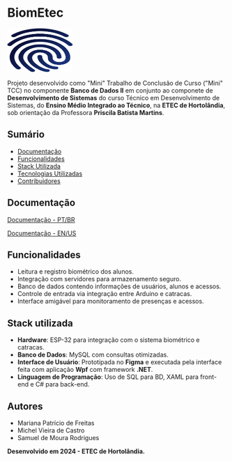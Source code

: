 # BiomEtec
<img src="https://github.com/SamuMoura/WpfBiomEtec/blob/master/assets/Fiveicon%20-%20BiomEtec.png" alt="Logo - BiomEtec" width="150" height="100">

Projeto desenvolvido como "Mini" Trabalho de Conclusão de Curso ("Mini" TCC) no componente **Banco de Dados II** em conjunto ao componete de **Desenvolvimento de Sistemas** do curso Técnico em Desenvolvimento de Sistemas, do **Ensino Médio Integrado ao Técnico**, na **ETEC de Hortolândia**, sob orientação da Professora **Priscila Batista Martins**.
## Sumário
- [Documentação](#documentação)
- [Funcionalidades](#funcionalidades)
- [Stack Utilizada](#stack-utilizadas)
- [Tecnologias Utilizadas](#tecnologias-utilizadas)
- [Contribuidores](#contribuidores)

## Documentação

[Documentação - PT/BR](https://docs.google.com/document/d/1QaixXGWdKHXk9Vd67hGKzZCVPwfm3UrV5ldV6LBOXUU/edit?usp=sharing)

[Documentação - EN/US](https://docs.google.com/document/d/1LJeAx2K4zwot4WzN5-SJFcnN0wSg0raqnDKY8rQLUDc/edit?usp=sharing)
## Funcionalidades

- Leitura e registro biométrico dos alunos.
- Integração com servidores para armazenamento seguro.
- Banco de dados contendo informações de usuários, alunos e acessos.
- Controle de entrada via integração entre Arduino e catracas.
- Interface amigável para monitoramento de presenças e acessos.
## Stack utilizada

- **Hardware**: ESP-32 para integração com o sistema biométrico e catracas.
- **Banco de Dados**: MySQL com consultas otimizadas.
- **Interface de Usuário**: Prototipada no **Figma** e executada pela interface feita com aplicação **Wpf** com framework **.NET**.
- **Linguagem de Programação**: Uso de SQL para BD, XAML para front-end e C# para back-end.


## Autores

- Mariana Patrício de Freitas
- Michel Vieira de Castro
- Samuel de Moura Rodrigues


**Desenvolvido em 2024 - ETEC de Hortolândia.**
